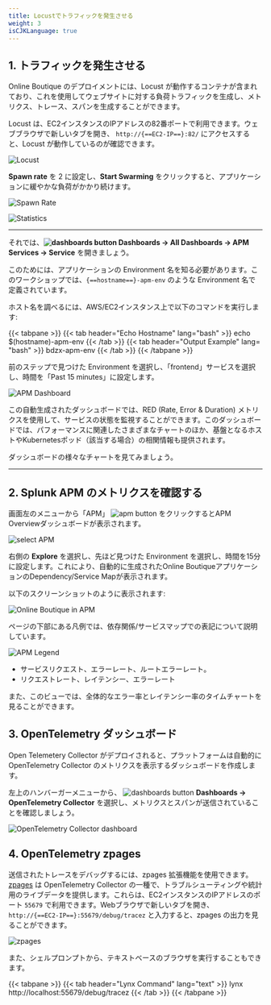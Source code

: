 ```yaml
---
title: Locustでトラフィックを発生させる
weight: 3
isCJKLanguage: true
---
```


## 1. トラフィックを発生させる

Online Boutique のデプロイメントには、Locust が動作するコンテナが含まれており、これを使用してウェブサイトに対する負荷トラフィックを生成し、メトリクス、トレース、スパンを生成することができます。

Locust は、EC2インスタンスのIPアドレスの82番ポートで利用できます。ウェブブラウザで新しいタブを開き、 `http://{==EC2-IP==}:82/` にアクセスすると、Locust が動作しているのが確認できます。

![Locust](../../../images/locust.png)

**Spawn rate** を 2 に設定し、**Start Swarming** をクリックすると、アプリケーションに緩やかな負荷がかかり続けます。

![Spawn Rate](../../../images/locust-spawn-rate.png)

![Statistics](../../../images/locust-statistics.png)

---

それでは、**![dashboards button](../../../images/dashboards.png) Dashboards → All Dashboards → APM Services → Service** を開きましょう。

このためには、アプリケーションの Environment 名を知る必要があります。このワークショップでは、`{==hostname==}-apm-env` のような Environment 名で定義されています。

ホスト名を調べるには、AWS/EC2インスタンス上で以下のコマンドを実行します:

{{< tabpane >}}
  {{< tab header="Echo Hostname" lang="bash" >}}
    echo $(hostname)-apm-env
  {{< /tab >}}
  {{< tab header="Output Example" lang= "bash" >}}
    bdzx-apm-env
  {{< /tab >}}
{{< /tabpane >}}

前のステップで見つけた Environment を選択し、「frontend」サービスを選択し、時間を「Past 15 minutes」に設定します。

![APM Dashboard](../../../images/online-boutique-service-dashboard.png)

この自動生成されたダッシュボードでは、RED (Rate, Error & Duration) メトリクスを使用して、サービスの状態を監視することができます。このダッシュボードでは、パフォーマンスに関連したさまざまなチャートのほか、基盤となるホストやKubernetesポッド（該当する場合）の相関情報も提供されます。

ダッシュボードの様々なチャートを見てみましょう。

---

## 2. Splunk APM のメトリクスを確認する

画面左のメニューから「APM」 ![apm button](../../../images/apm.png) をクリックするとAPM Overviewダッシュボードが表示されます。

![select APM](../../../images/online-boutique-apm.png)

右側の **Explore** を選択し、先ほど見つけた Environment を選択し、時間を15分に設定します。これにより、自動的に生成されたOnline BoutiqueアプリケーションのDependency/Service Mapが表示されます。

以下のスクリーンショットのように表示されます:

![Online Boutique in APM](../../../images/online-boutique-map.png)

ページの下部にある凡例では、依存関係/サービスマップでの表記について説明しています。

![APM Legend](../../../images/apm-legend.png)

* サービスリクエスト、エラーレート、ルートエラーレート。
* リクエストレート、レイテンシー、エラーレート

また、このビューでは、全体的なエラー率とレイテンシー率のタイムチャートを見ることができます。

## 3. OpenTelemetry ダッシュボード

Open Telemetery Collector がデプロイされると、プラットフォームは自動的に OpenTelemetry Collector のメトリクスを表示するダッシュボードを作成します。

左上のハンバーガーメニューから、 ![dashboards button](../../../images/dashboards.png) **Dashboards → OpenTelemetry Collector** を選択し、メトリクスとスパンが送信されていることを確認しましょう。

![OpenTelemetry Collector dashboard](../../../images/otel-dashboard.png)

## 4. OpenTelemetry zpages

送信されたトレースをデバッグするには、zpages 拡張機能を使用できます。[zpages][zpages] は OpenTelemetry Collector の一種で、トラブルシューティングや統計用のライブデータを提供します。これらは、EC2インスタンスのIPアドレスのポート `55679` で利用できます。Webブラウザで新しいタブを開き、 `http://{==EC2-IP==}:55679/debug/tracez` と入力すると、zpages の出力を見ることができます。

[zpages]: https://github.com/open-telemetry/opentelemetry-specification/blob/main/experimental/trace/zpages.md#tracez

![zpages](../../../images/zpages.png)

また、シェルプロンプトから、テキストベースのブラウザを実行することもできます。

{{< tabpane >}}
  {{< tab header="Lynx Command" lang="text" >}}
    lynx http://localhost:55679/debug/tracez
  {{< /tab >}}
{{< /tabpane >}}
